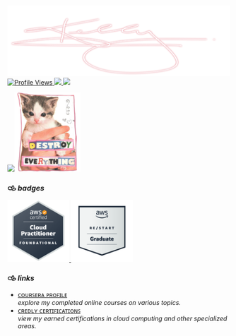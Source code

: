 <div align="center">
    <img src="archives/signature.svg" alt="signature"  width="888"  />
</div>

<a href="https://github.com/kellymoreira">
    <img src="https://komarev.com/ghpvc/?username=kellymoreira&color=ff69b4" alt="Profile Views" />
</a>
<a href="https://github.com/kellymoreira?tab=followers">
    <img src="https://img.shields.io/github/followers/kellymoreira?color=ff69b4&label=Followers" />
</a>
<a href="mailto:kelly.moreira0510@proton.me">
    <img src="https://img.shields.io/badge/Email-kelly.moreira0510@proton.me-ff69b4?logoColor=white" />
</a> <br>

<img src="https://github-readme-stats.vercel.app/api/top-langs/?username=kellymoreira&layout=compact&hide_border=false&title_color=f069ac&text_color=f069ac&bg_color=FFE4E1"/><img src="archives/kitten.png" height="180" />

  ### 𐚁 _badges_ 
<a href="https://www.credly.com/badges/3c4afb74-8f43-49d8-a43c-9164fc026cb9/public_url">
<img src="badges/aws-certified-cloud-practitioner.png" alt="cloud practitioner" width="140" height="140"/> </a>
<a href="https://www.credly.com/badges/9bb3a783-1883-43e9-9247-c723db68e838/public_url">
<img src="badges/aws-re-start-graduate.png" alt="graduate" width="140" height="140"/> </a>

### 𐚁 _links_ 
- [ᴄᴏᴜʀꜱᴇʀᴀ ᴘʀᴏꜰɪʟᴇ](https://www.coursera.org/user/e00d7b8c3e86fbc67412bd06bf4919a7) <br>
   _explore my completed online courses on various topics._
- [ᴄʀᴇᴅʟʏ ᴄᴇʀᴛɪꜰɪᴄᴀᴛɪᴏɴꜱ](https://www.credly.com/users/kelly-cristina-moreira) <br>
   _view my earned certifications in cloud computing and other specialized areas._